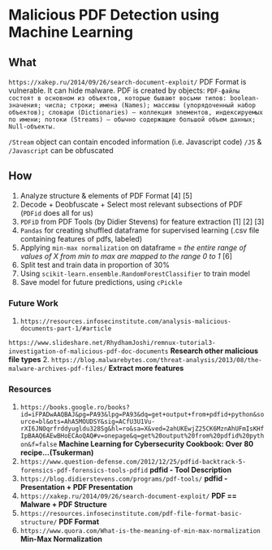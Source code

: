 # Malicious PDF Detection using Machine Learning

## What
`https://xakep.ru/2014/09/26/search-document-exploit/`
PDF Format is vulnerable. It can hide malware. 
PDF is created by objects: `PDF-файлы состоят в основном из объектов, которые бывают восьми типов: boolean-значения; числа; строки; имена (Names); массивы (упорядоченный набор объектов); словари (Dictionaries) — коллекция элементов, индексируемых по имени; потоки (Streams) — обычно содержащие большой объем данных; Null-объекты.`

`/Stream` object can contain encoded information (i.e. Javascript code)
`/JS` & `/Javascript` can be obfuscated

## How
1. Analyze structure & elements of PDF Format [4] [5]
2. Decode + Deobfuscate + Select most relevant subsections of PDF (`PDFid` does all for us)
3. `PDFiD` from PDF Tools (by Didier Stevens) for feature extraction [1] [2] [3]
4. `Pandas` for creating shuffled dataframe for supervised learning (.csv file containing features of pdfs, labeled)
5. Applying `min-max normalization` on dataframe = *the entire range of values of X from min to max are mapped to the range 0 to 1* [6]
6. Split test and train data in proportion of 30%
7. Using `scikit-learn.ensemble.RandomForestClassifier` to train model
8. Save model for future predictions, using `cPickle`



### Future Work
1. `https://resources.infosecinstitute.com/analysis-malicious-documents-part-1/#article`

`https://www.slideshare.net/RhydhamJoshi/remnux-tutorial3-investigation-of-malicious-pdf-doc-documents`
**Research other malicious file types**
2. `https://blog.malwarebytes.com/threat-analysis/2013/08/the-malware-archives-pdf-files/` **Extract more features**

### Resources
1. `https://books.google.ro/books?id=iFPADwAAQBAJ&pg=PA93&lpg=PA93&dq=get+output+from+pdfid+python&source=bl&ots=AhA5MOUDSY&sig=ACfU3U1Vu-rXI6JNOqrfrddyugldu328Sg&hl=ro&sa=X&ved=2ahUKEwjZ25CK6MznAhUFmIsKHfIpBAAQ6AEwBHoECAoQAQ#v=onepage&q=get%20output%20from%20pdfid%20python&f=false` **Machine Learning for Cybersecurity Cookbook: Over 80 recipe...(Tsukerman)**
2. `https://www.question-defense.com/2012/12/25/pdfid-backtrack-5-forensics-pdf-forensics-tools-pdfid` **pdfid - Tool Description**
3. `https://blog.didierstevens.com/programs/pdf-tools/` **pdfid - Presentation + PDF Presentation**
4. `https://xakep.ru/2014/09/26/search-document-exploit/` **PDF == Malware + PDF Structure**
5. `https://resources.infosecinstitute.com/pdf-file-format-basic-structure/` **PDF Format**
6. `https://www.quora.com/What-is-the-meaning-of-min-max-normalization` **Min-Max Normalization**